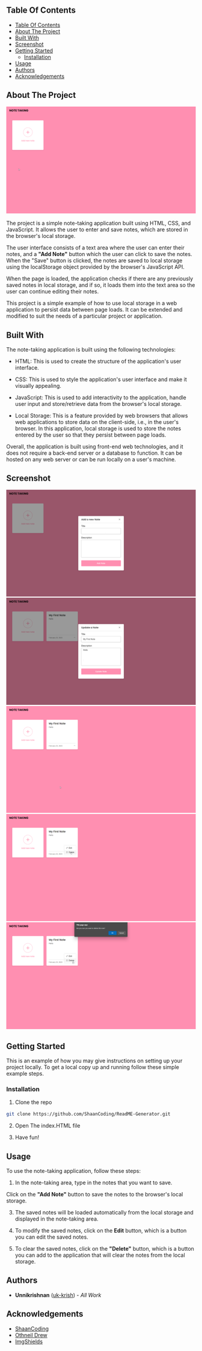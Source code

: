<br/>

## Table Of Contents

- [Table Of Contents](#table-of-contents)
- [About The Project](#about-the-project)
- [Built With](#built-with)
- [Screenshot](#screenshot)
- [Getting Started](#getting-started)
  - [Installation](#installation)
- [Usage](#usage)
- [Authors](#authors)
- [Acknowledgements](#acknowledgements)

## About The Project

![Screen Shot](Screenshot/1.png)

The project is a simple note-taking application built using HTML, CSS, and JavaScript. It allows the user to enter and save notes, which are stored in the browser's local storage.

The user interface consists of a text area where the user can enter their notes, and a **"Add Note"** button which the user can click to save the notes. When the "Save" button is clicked, the notes are saved to local storage using the localStorage object provided by the browser's JavaScript API.

When the page is loaded, the application checks if there are any previously saved notes in local storage, and if so, it loads them into the text area so the user can continue editing their notes.

This project is a simple example of how to use local storage in a web application to persist data between page loads. It can be extended and modified to suit the needs of a particular project or application.

## Built With

The note-taking application is built using the following technologies:

* HTML: This is used to create the structure of the application's user interface.

* CSS: This is used to style the application's user interface and make it visually appealing.

* JavaScript: This is used to add interactivity to the application, handle user input and store/retrieve data from the browser's local storage.

* Local Storage: This is a feature provided by web browsers that allows web applications to store data on the client-side, i.e., in the user's browser. In this application, local storage is used to store the notes entered by the user so that they persist between page loads.

Overall, the application is built using front-end web technologies, and it does not require a back-end server or a database to function. It can be hosted on any web server or can be run locally on a user's machine.

## Screenshot

![Screenshot](Screenshot/1.1.png)
![Screenshot](Screenshot/2.png)
![Screenshot](Screenshot/3.png)
![Screenshot](Screenshot/4.png)
![Screenshot](Screenshot/5.png)

## Getting Started



This is an example of how you may give instructions on setting up your project locally.
To get a local copy up and running follow these simple example steps.


### Installation

1. Clone the repo

```sh
git clone https://github.com/ShaanCoding/ReadME-Generator.git
```

2. Open The index.HTML file

3. Have fun!

## Usage
To use the note-taking application, follow these steps:


1. In the note-taking area, type in the notes that you want to save.

Click on the **"Add Note"** button to save the notes to the browser's local storage.

3. The saved notes will be loaded automatically from the local storage and displayed in the note-taking area.

4. To modify the saved notes, click on the **Edit** button, which is a button you can edit the saved notes.

5. To clear the saved notes, click on the **"Delete"** button, which is a button you can add to the application that will clear the notes from the local storage.

## Authors

* **Unnikrishnan** ([uk-krish](https://github.com/ShaanCoding/)) - *All Work*

## Acknowledgements

* [ShaanCoding](https://github.com/ShaanCoding/)
* [Othneil Drew](https://github.com/othneildrew/Best-README-Template)
* [ImgShields](https://shields.io/)
